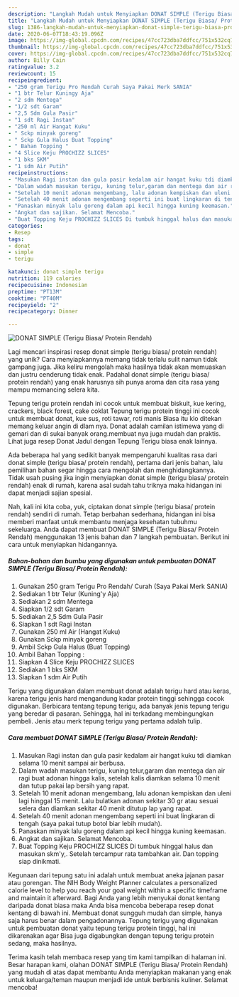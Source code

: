 ```yaml
---
description: "Langkah Mudah untuk Menyiapkan DONAT SIMPLE (Terigu Biasa/ Protein Rendah) yang Enak"
title: "Langkah Mudah untuk Menyiapkan DONAT SIMPLE (Terigu Biasa/ Protein Rendah) yang Enak"
slug: 1386-langkah-mudah-untuk-menyiapkan-donat-simple-terigu-biasa-protein-rendah-yang-enak
date: 2020-06-07T18:43:19.096Z
image: https://img-global.cpcdn.com/recipes/47cc723dba7ddfcc/751x532cq70/donat-simple-terigu-biasa-protein-rendah-foto-resep-utama.jpg
thumbnail: https://img-global.cpcdn.com/recipes/47cc723dba7ddfcc/751x532cq70/donat-simple-terigu-biasa-protein-rendah-foto-resep-utama.jpg
cover: https://img-global.cpcdn.com/recipes/47cc723dba7ddfcc/751x532cq70/donat-simple-terigu-biasa-protein-rendah-foto-resep-utama.jpg
author: Billy Cain
ratingvalue: 3.2
reviewcount: 15
recipeingredient:
- "250 gram Terigu Pro Rendah Curah Saya Pakai Merk SANIA"
- "1 btr Telur Kuningy Aja"
- "2 sdm Mentega"
- "1/2 sdt Garam"
- "2,5 Sdm Gula Pasir"
- "1 sdt Ragi Instan"
- "250 ml Air Hangat Kuku"
- " Sckp minyak goreng"
- " Sckp Gula Halus Buat Topping"
- " Bahan Topping "
- "4 Slice Keju PROCHIZZ SLICES"
- "1 bks SKM"
- "1 sdm Air Putih"
recipeinstructions:
- "Masukan Ragi instan dan gula pasir kedalam air hangat kuku tdi diamkan selama 10 menit sampai air berbusa."
- "Dalam wadah masukan terigu, kuning telur,garam dan mentega dan air ragi buat adonan hingga kalis, setelah kalis diamkan selama 10 menit dan tutup pakai lap bersih yang rapat."
- "Setelah 10 menit adonan mengembang, lalu adonan kempiskan dan uleni lagi hinggal 15 menit. Lalu bulatkan adonan sekitar 30 gr atau sesuai selera dan diamkan sekitar 40 menit ditutup lap yang rapat."
- "Setelah 40 menit adonan mengembang seperti ini buat lingkaran di tengah (saya pakai tutup botol biar lebih mudah)."
- "Panaskan minyak lalu goreng dalam api kecil hingga kuning keemasan."
- "Angkat dan sajikan. Selamat Mencoba."
- "Buat Topping Keju PROCHIZZ SLICES Di tumbuk hinggal halus dan masukan skm&#39;y,. Setelah tercampur rata tambahkan air. Dan topping siap dinikmati."
categories:
- Resep
tags:
- donat
- simple
- terigu

katakunci: donat simple terigu 
nutrition: 119 calories
recipecuisine: Indonesian
preptime: "PT13M"
cooktime: "PT40M"
recipeyield: "2"
recipecategory: Dinner

---
```



![DONAT SIMPLE (Terigu Biasa/ Protein Rendah)](https://img-global.cpcdn.com/recipes/47cc723dba7ddfcc/751x532cq70/donat-simple-terigu-biasa-protein-rendah-foto-resep-utama.jpg)

Lagi mencari inspirasi resep donat simple (terigu biasa/ protein rendah) yang unik? Cara menyiapkannya memang tidak terlalu sulit namun tidak gampang juga. Jika keliru mengolah maka hasilnya tidak akan memuaskan dan justru cenderung tidak enak. Padahal donat simple (terigu biasa/ protein rendah) yang enak harusnya sih punya aroma dan cita rasa yang mampu memancing selera kita.

Tepung terigu protein rendah ini cocok untuk membuat biskuit, kue kering, crackers, black forest, cake coklat Tepung terigu protein tinggi ini cocok untuk membuat donat, kue sus, roti tawar, roti manis Biasa itu klo ditekan memang keluar angin di dlam nya. Donat adalah camilan istimewa yang di gemari dan di sukai banyak orang.membuat nya juga mudah dan praktis. Lihat juga resep Donat Jadul dengan Tepung Terigu biasa enak lainnya.

Ada beberapa hal yang sedikit banyak mempengaruhi kualitas rasa dari donat simple (terigu biasa/ protein rendah), pertama dari jenis bahan, lalu pemilihan bahan segar hingga cara mengolah dan menghidangkannya. Tidak usah pusing jika ingin menyiapkan donat simple (terigu biasa/ protein rendah) enak di rumah, karena asal sudah tahu triknya maka hidangan ini dapat menjadi sajian spesial.


Nah, kali ini kita coba, yuk, ciptakan donat simple (terigu biasa/ protein rendah) sendiri di rumah. Tetap berbahan sederhana, hidangan ini bisa memberi manfaat untuk membantu menjaga kesehatan tubuhmu sekeluarga. Anda dapat membuat DONAT SIMPLE (Terigu Biasa/ Protein Rendah) menggunakan 13 jenis bahan dan 7 langkah pembuatan. Berikut ini cara untuk menyiapkan hidangannya.

<!--inarticleads1-->

##### Bahan-bahan dan bumbu yang digunakan untuk pembuatan DONAT SIMPLE (Terigu Biasa/ Protein Rendah):

1. Gunakan 250 gram Terigu Pro Rendah/ Curah (Saya Pakai Merk SANIA)
1. Sediakan 1 btr Telur (Kuning&#39;y Aja)
1. Sediakan 2 sdm Mentega
1. Siapkan 1/2 sdt Garam
1. Sediakan 2,5 Sdm Gula Pasir
1. Siapkan 1 sdt Ragi Instan
1. Gunakan 250 ml Air (Hangat Kuku)
1. Gunakan  Sckp minyak goreng
1. Ambil  Sckp Gula Halus (Buat Topping)
1. Ambil  Bahan Topping :
1. Siapkan 4 Slice Keju PROCHIZZ SLICES
1. Sediakan 1 bks SKM
1. Siapkan 1 sdm Air Putih


Terigu yang digunakan dalam membuat donat adalah terigu hard atau keras, karena terigu jenis hard mengandung kadar protein tinggi sehingga cocok digunakan. Berbicara tentang tepung terigu, ada banyak jenis tepung terigu yang beredar di pasaran. Sehingga, hal ini terkadang membingungkan pembeli. Jenis atau merk tepung terigu yang pertama adalah tulip. 

<!--inarticleads2-->

##### Cara membuat DONAT SIMPLE (Terigu Biasa/ Protein Rendah):

1. Masukan Ragi instan dan gula pasir kedalam air hangat kuku tdi diamkan selama 10 menit sampai air berbusa.
1. Dalam wadah masukan terigu, kuning telur,garam dan mentega dan air ragi buat adonan hingga kalis, setelah kalis diamkan selama 10 menit dan tutup pakai lap bersih yang rapat.
1. Setelah 10 menit adonan mengembang, lalu adonan kempiskan dan uleni lagi hinggal 15 menit. Lalu bulatkan adonan sekitar 30 gr atau sesuai selera dan diamkan sekitar 40 menit ditutup lap yang rapat.
1. Setelah 40 menit adonan mengembang seperti ini buat lingkaran di tengah (saya pakai tutup botol biar lebih mudah).
1. Panaskan minyak lalu goreng dalam api kecil hingga kuning keemasan.
1. Angkat dan sajikan. Selamat Mencoba.
1. Buat Topping Keju PROCHIZZ SLICES Di tumbuk hinggal halus dan masukan skm&#39;y,. Setelah tercampur rata tambahkan air. Dan topping siap dinikmati.


Kegunaan dari tepung satu ini adalah untuk membuat aneka jajanan pasar atau gorengan. The NIH Body Weight Planner calculates a personalized calorie level to help you reach your goal weight within a specific timeframe and maintain it afterward. Bagi Anda yang lebih menyukai donat kentang daripada donat biasa maka Anda bisa mencoba beberapa resep donat kentang di bawah ini. Membuat donat sungguh mudah dan simple, hanya saja harus benar dalam pengadonannya. Tepung terigu yang digunakan untuk pembuatan donat yaitu tepung terigu protein tinggi, hal ini dikarenakan agar Bisa juga digabungkan dengan tepung terigu protein sedang, maka hasilnya. 

Terima kasih telah membaca resep yang tim kami tampilkan di halaman ini. Besar harapan kami, olahan DONAT SIMPLE (Terigu Biasa/ Protein Rendah) yang mudah di atas dapat membantu Anda menyiapkan makanan yang enak untuk keluarga/teman maupun menjadi ide untuk berbisnis kuliner. Selamat mencoba!
